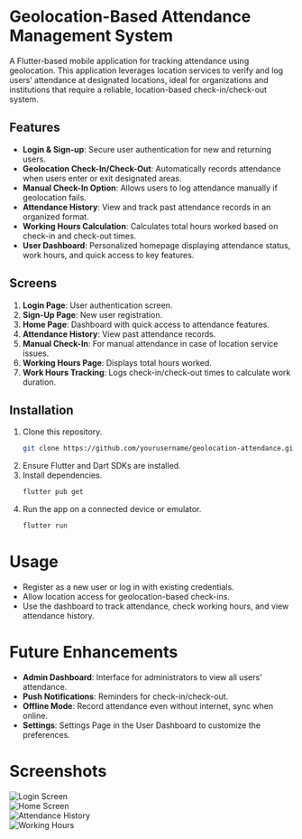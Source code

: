 # Geolocation-Based Attendance Management System

A Flutter-based mobile application for tracking attendance using geolocation. This application leverages location services to verify and log users’ attendance at designated locations, ideal for organizations and institutions that require a reliable, location-based check-in/check-out system.

## Features

- **Login & Sign-up**: Secure user authentication for new and returning users.
- **Geolocation Check-In/Check-Out**: Automatically records attendance when users enter or exit designated areas.
- **Manual Check-In Option**: Allows users to log attendance manually if geolocation fails.
- **Attendance History**: View and track past attendance records in an organized format.
- **Working Hours Calculation**: Calculates total hours worked based on check-in and check-out times.
- **User Dashboard**: Personalized homepage displaying attendance status, work hours, and quick access to key features.

## Screens

1. **Login Page**: User authentication screen.
2. **Sign-Up Page**: New user registration.
3. **Home Page**: Dashboard with quick access to attendance features.
4. **Attendance History**: View past attendance records.
5. **Manual Check-In**: For manual attendance in case of location service issues.
6. **Working Hours Page**: Displays total hours worked.
7. **Work Hours Tracking**: Logs check-in/check-out times to calculate work duration.

## Installation

1. Clone this repository.
   ```bash
   git clone https://github.com/yourusername/geolocation-attendance.git
2. Ensure Flutter and Dart SDKs are installed.
3. Install dependencies.
   ```bash
   flutter pub get
4. Run the app on a connected device or emulator.
   ```bash
   flutter run

# Usage

- Register as a new user or log in with existing credentials.
- Allow location access for geolocation-based check-ins.
- Use the dashboard to track attendance, check working hours, and view attendance history.

# Future Enhancements

- **Admin Dashboard**: Interface for administrators to view all users' attendance.
- **Push Notifications**: Reminders for check-in/check-out.
- **Offline Mode**: Record attendance even without internet, sync when online.
- **Settings**: Settings Page in the User Dashboard to customize the preferences.

# Screenshots

![Login Screen](./screenshots/login-screen.png)  
![Home Screen](./screenshots/home-screen.png)  
![Attendance History](./screenshots/attendance-history.png)  
![Working Hours](./screenshots/working-hours.png)
